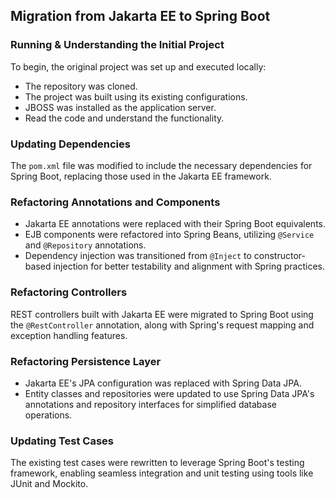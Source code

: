 ## Migration from Jakarta EE to Spring Boot

### Running & Understanding the Initial Project
To begin, the original project was set up and executed locally:
- The repository was cloned.
- The project was built using its existing configurations.
- JBOSS was installed as the application server.
- Read the code and understand the functionality.

### Updating Dependencies
The `pom.xml` file was modified to include the necessary dependencies for Spring Boot, replacing those used in the Jakarta EE framework.

### Refactoring Annotations and Components
- Jakarta EE annotations were replaced with their Spring Boot equivalents.
- EJB components were refactored into Spring Beans, utilizing `@Service` and `@Repository` annotations.
- Dependency injection was transitioned from `@Inject` to constructor-based injection for better testability and alignment with Spring practices.

### Refactoring Controllers
REST controllers built with Jakarta EE were migrated to Spring Boot using the `@RestController` annotation, along with Spring's request mapping and exception handling features.

### Refactoring Persistence Layer
- Jakarta EE's JPA configuration was replaced with Spring Data JPA.
- Entity classes and repositories were updated to use Spring Data JPA's annotations and repository interfaces for simplified database operations.

### Updating Test Cases
The existing test cases were rewritten to leverage Spring Boot's testing framework, enabling seamless integration and unit testing using tools like JUnit and Mockito.